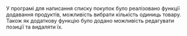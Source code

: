 У програмі для написання списку покупок було реалізовано функції додавання продуктів, можливість вибрати кількість одиниць товару. Також як додаткову функцію було додано можливість редагувати позиції та видаляти їх.
